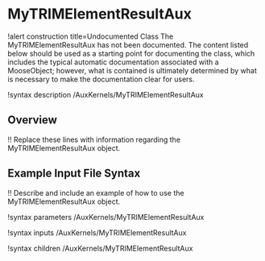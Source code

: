 # MyTRIMElementResultAux

!alert construction title=Undocumented Class
The MyTRIMElementResultAux has not been documented. The content listed below should be used as a starting point for
documenting the class, which includes the typical automatic documentation associated with a
MooseObject; however, what is contained is ultimately determined by what is necessary to make the
documentation clear for users.

!syntax description /AuxKernels/MyTRIMElementResultAux

## Overview

!! Replace these lines with information regarding the MyTRIMElementResultAux object.

## Example Input File Syntax

!! Describe and include an example of how to use the MyTRIMElementResultAux object.

!syntax parameters /AuxKernels/MyTRIMElementResultAux

!syntax inputs /AuxKernels/MyTRIMElementResultAux

!syntax children /AuxKernels/MyTRIMElementResultAux
